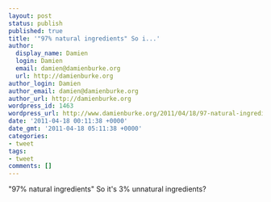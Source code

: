 ```yaml
---
layout: post
status: publish
published: true
title: '"97% natural ingredients" So i...'
author:
  display_name: Damien
  login: Damien
  email: damien@damienburke.org
  url: http://damienburke.org
author_login: Damien
author_email: damien@damienburke.org
author_url: http://damienburke.org
wordpress_id: 1463
wordpress_url: http://www.damienburke.org/2011/04/18/97-natural-ingredients-so-i/
date: '2011-04-18 00:11:38 +0000'
date_gmt: '2011-04-18 05:11:38 +0000'
categories:
- tweet
tags:
- tweet
comments: []
---
```

<p>"97% natural ingredients" So it's 3% unnatural ingredients?</p>
